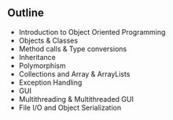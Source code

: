 ## Outline

- Introduction to Object Oriented Programming
- Objects & Classes
- Method calls & Type conversions
- Inheritance
- Polymorphism
- Collections and Array & ArrayLists
- Exception Handling
- GUI
- Multithreading & Multithreaded GUI
- File I/O and Object Serialization

